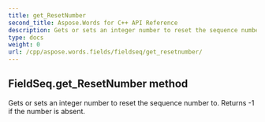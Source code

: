 ```yaml
---
title: get_ResetNumber
second_title: Aspose.Words for C++ API Reference
description: Gets or sets an integer number to reset the sequence number to. Returns -1 if the number is absent. 
type: docs
weight: 0
url: /cpp/aspose.words.fields/fieldseq/get_resetnumber/
---
```

## FieldSeq.get_ResetNumber method


Gets or sets an integer number to reset the sequence number to. Returns -1 if the number is absent. 

